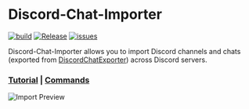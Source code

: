# Discord-Chat-Importer 

[![build](https://github.com/Ethorbit/Discord-Chat-Importer/actions/workflows/dotnet.yml/badge.svg)](https://github.com/Ethorbit/Docker-Srcds/actions/workflows/docker-image.yml)
[![Release](https://img.shields.io/github/release/Ethorbit/Discord-Chat-Importer.svg)](https://github.com/Ethorbit/Discord-Chat-Importer/releases)
[![issues](https://img.shields.io/github/issues/Ethorbit/Discord-Chat-Importer)](https://github.com/Ethorbit/Discord-Chat-Importer/issues?q=is%3Aopen+is%3Aissue)

Discord-Chat-Importer allows you to import Discord channels and chats (exported from [DiscordChatExporter](https://github.com/Tyrrrz/DiscordChatExporter)) across Discord servers.

### [Tutorial](https://github.com/Ethorbit/Discord-Chat-Importer/wiki/Tutorial) | [Commands](https://github.com/Ethorbit/Discord-Chat-Importer/wiki/Commands)
![Import Preview](https://i.imgur.com/SZ1bOq9.png)
